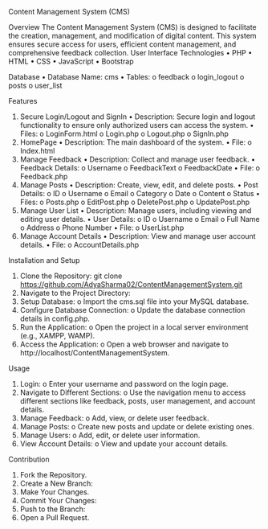 Content Management System (CMS)


Overview
The Content Management System (CMS) is designed to facilitate the creation, management, and modification of digital content. This system ensures secure access for users, efficient content management, and comprehensive feedback collection.
User Interface Technologies
•	PHP
•	HTML
•	CSS
•	JavaScript
•	Bootstrap


Database
•	Database Name: cms
•	Tables:
o	feedback
o	login_logout
o	posts
o	user_list


Features
1. Secure Login/Logout and SignIn
•	Description: Secure login and logout functionality to ensure only authorized users can access the system.
•	Files:
o	LoginForm.html
o	Login.php
o	Logout.php
o	SignIn.php
2. HomePage
•	Description: The main dashboard of the system.
•	File:
o	Index.html
3. Manage Feedback
•	Description: Collect and manage user feedback.
•	Feedback Details:
o	Username
o	FeedbackText
o	FeedbackDate
•	File:
o	Feedback.php
4. Manage Posts
•	Description: Create, view, edit, and delete posts.
•	Post Details:
o	ID
o	Username
o	Email
o	Category
o	Date
o	Content
o	Status
•	Files:
o	Posts.php
o	EditPost.php
o	DeletePost.php
o	UpdatePost.php
5. Manage User List
•	Description: Manage users, including viewing and editing user details.
•	User Details:
o	ID
o	Username
o	Email
o	Full Name
o	Address
o	Phone Number
•	File:
o	UserList.php
6. Manage Account Details
•	Description: View and manage user account details.
•	File:
o	AccountDetails.php


Installation and Setup
1.	Clone the Repository:
git clone https://github.com/AdyaSharma02/ContentManagementSystem.git
2.	Navigate to the Project Directory:
3.	Setup Database:
o	Import the cms.sql file into your MySQL database.
4.	Configure Database Connection:
o	Update the database connection details in config.php.
5.	Run the Application:
o	Open the project in a local server environment (e.g., XAMPP, WAMP).
6.	Access the Application:
o	Open a web browser and navigate to http://localhost/ContentManagementSystem.


Usage
1.	Login:
o	Enter your username and password on the login page.
2.	Navigate to Different Sections:
o	Use the navigation menu to access different sections like feedback, posts, user management, and account details.
3.	Manage Feedback:
o	Add, view, or delete user feedback.
4.	Manage Posts:
o	Create new posts and update or delete existing ones.
5.	Manage Users:
o	Add, edit, or delete user information.
6.	View Account Details:
o	View and update your account details.


Contribution
1.	Fork the Repository.
2.	Create a New Branch:
3.	Make Your Changes.
4.	Commit Your Changes:
5.	Push to the Branch:
6.	Open a Pull Request.

